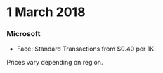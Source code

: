 # 1 March 2018

### Microsoft

- Face: Standard Transactions from $0.40 per 1K.

Prices vary depending on region.